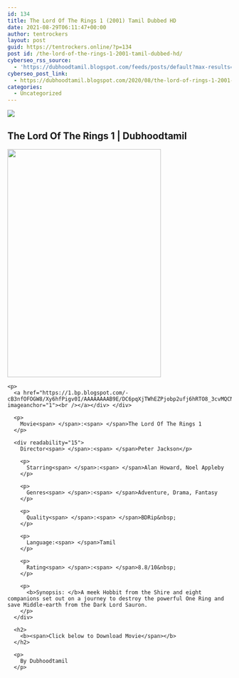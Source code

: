 ```yaml
---
id: 134
title: The Lord Of The Rings 1 (2001) Tamil Dubbed HD
date: 2021-08-29T06:11:47+00:00
author: tentrockers
layout: post
guid: https://tentrockers.online/?p=134
post id: /the-lord-of-the-rings-1-2001-tamil-dubbed-hd/
cyberseo_rss_source:
  - 'https://dubhoodtamil.blogspot.com/feeds/posts/default?max-results=150&start-index=151'
cyberseo_post_link:
  - https://dubhoodtamil.blogspot.com/2020/08/the-lord-of-rings-1-2001-tamil-dubbed-hd.html
categories:
  - Uncategorized
---
```

<div class="media_block">
  <img src="https://1.bp.blogspot.com/-jEDa-6l--cc/Xy6h-v4514I/AAAAAAAAB9M/8vg_EX5M1YAV61NKR27qppiGD41iMsW-QCNcBGAsYHQ/s72-w345-h512-c/unnamed.jpg" class="media_thumbnail" />
</div>

## **<span>The Lord Of The Rings 1 | Dubhoodtamil</span>**

<div class="separator">
  <div class="separator">
    <div class="separator">
      <a href="https://1.bp.blogspot.com/-jEDa-6l--cc/Xy6h-v4514I/AAAAAAAAB9M/8vg_EX5M1YAV61NKR27qppiGD41iMsW-QCNcBGAsYHQ/s512/unnamed.jpg" imageanchor="1"><img loading="lazy" border="0" data-original-height="512" data-original-width="345" height="512" src="https://1.bp.blogspot.com/-jEDa-6l--cc/Xy6h-v4514I/AAAAAAAAB9M/8vg_EX5M1YAV61NKR27qppiGD41iMsW-QCNcBGAsYHQ/w345-h512/unnamed.jpg" width="345" /></a>
    </div>
    
    <p>
      <a href="https://1.bp.blogspot.com/-cB3nfOFOGW8/Xy6hfPigv0I/AAAAAAAAB9E/DC6pqXjTWhEZPjobp2ufj6hRTO8_3cvMQCNcBGAsYHQ/s1500/85%2BA.jpg" imageanchor="1"><br /></a></div> </div> 
      
      <p>
        Movie<span> </span>:<span> </span>The Lord Of The Rings 1
      </p>
      
      <div readability="15">
        Director<span> </span>:<span> </span>Peter Jackson</p> 
        
        <p>
          Starring<span> </span>:<span> </span>Alan Howard, Noel Appleby
        </p>
        
        <p>
          Genres<span> </span>:<span> </span>Adventure, Drama, Fantasy
        </p>
        
        <p>
          Quality<span> </span>:<span> </span>BDRip&nbsp;
        </p>
        
        <p>
          Language:<span> </span>Tamil
        </p>
        
        <p>
          Rating<span> </span>:<span> </span>8.8/10&nbsp;
        </p>
        
        <p>
          <b>Synopsis: </b>A meek Hobbit from the Shire and eight companions set out on a journey to destroy the powerful One Ring and save Middle-earth from the Dark Lord Sauron.
        </p>
      </div>
      
      <h2>
        <b><span>Click below to Download Movie</span></b>
      </h2>
      
      <p>
        By Dubhoodtamil
      </p>